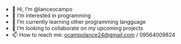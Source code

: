 - 👋 Hi, I’m @lanceocampo
- 👀 I’m interested in programming
- 🌱 I’m currently learning other programming langguage
- 💞️ I’m looking to collaborate on my upcoming projects
- 📫 How to reach me: ocampolance24@gmail.com / 09564009824

<!---
Lanceocampo24/Lanceocampo24 is a ✨ special ✨ repository because its `README.md` (this file) appears on your GitHub profile.
You can click the Preview link to take a look at your changes.
--->
